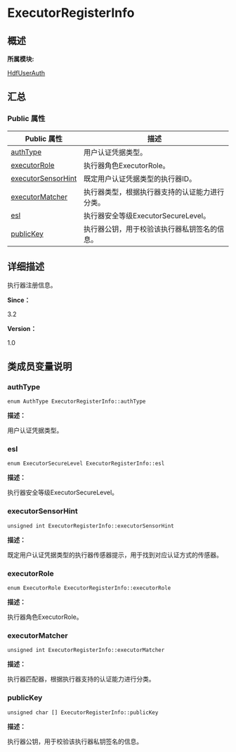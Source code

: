 # ExecutorRegisterInfo


## **概述**

**所属模块:**

[HdfUserAuth](_hdf_user_auth.md)


## **汇总**


### Public 属性

  | Public&nbsp;属性 | 描述 | 
| -------- | -------- |
| [authType](#authtype) | 用户认证凭据类型。 | 
| [executorRole](#executorrole) | 执行器角色ExecutorRole。 | 
| [executorSensorHint](#executorsensorhint) | 既定用户认证凭据类型的执行器ID。 | 
| [executorMatcher](#executormatcher) | 执行器类型，根据执行器支持的认证能力进行分类。 | 
| [esl](#esl) | 执行器安全等级ExecutorSecureLevel。 | 
| [publicKey](#publickey) | 执行器公钥，用于校验该执行器私钥签名的信息。 | 


## **详细描述**

执行器注册信息。

**Since：**

3.2

**Version：**

1.0


## **类成员变量说明**


### authType

  
```
enum AuthType ExecutorRegisterInfo::authType
```

**描述：**

用户认证凭据类型。


### esl

  
```
enum ExecutorSecureLevel ExecutorRegisterInfo::esl
```

**描述：**

执行器安全等级ExecutorSecureLevel。


### executorSensorHint

  
```
unsigned int ExecutorRegisterInfo::executorSensorHint
```

**描述：**

既定用户认证凭据类型的执行器传感器提示，用于找到对应认证方式的传感器。


### executorRole

  
```
enum ExecutorRole ExecutorRegisterInfo::executorRole
```

**描述：**

执行器角色ExecutorRole。


### executorMatcher

  
```
unsigned int ExecutorRegisterInfo::executorMatcher
```

**描述：**

执行器匹配器，根据执行器支持的认证能力进行分类。


### publicKey

  
```
unsigned char [] ExecutorRegisterInfo::publicKey
```

**描述：**

执行器公钥，用于校验该执行器私钥签名的信息。
